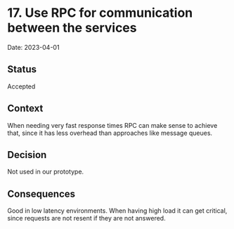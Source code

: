 # 17. Use RPC for communication between the services

Date: 2023-04-01

## Status

Accepted

## Context

When needing very fast response times RPC can make sense to achieve that, since it has less overhead than approaches like message queues.

## Decision

Not used in our prototype.

## Consequences

Good in low latency environments. When having high load it can get critical, since requests are not resent if they are not answered.
